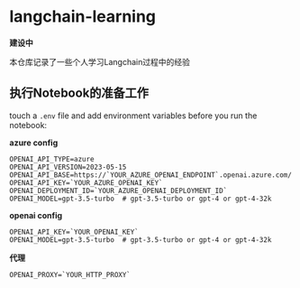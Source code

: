 # langchain-learning

**建设中**

本仓库记录了一些个人学习Langchain过程中的经验

## 执行Notebook的准备工作

touch a `.env` file and add environment variables before you run the notebook:

**azure config**
```
OPENAI_API_TYPE=azure
OPENAI_API_VERSION=2023-05-15
OPENAI_API_BASE=https://`YOUR_AZURE_OPENAI_ENDPOINT`.openai.azure.com/
OPENAI_API_KEY=`YOUR_AZURE_OPENAI_KEY`
OPENAI_DEPLOYMENT_ID=`YOUR_AZURE_OPENAI_DEPLOYMENT_ID`
OPENAI_MODEL=gpt-3.5-turbo  # gpt-3.5-turbo or gpt-4 or gpt-4-32k
```

**openai config**
```
OPENAI_API_KEY=`YOUR_OPENAI_KEY`
OPENAI_MODEL=gpt-3.5-turbo  # gpt-3.5-turbo or gpt-4 or gpt-4-32k
```

**代理**
```
OPENAI_PROXY=`YOUR_HTTP_PROXY`
```
